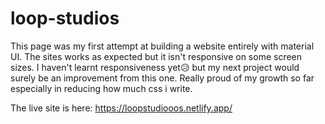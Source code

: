 # loop-studios


This page was my first attempt at building a website entirely with material UI. The sites works as expected but it isn't responsive on some screen sizes. I haven't learnt responsiveness yet😥 but my next project would surely be an improvement from this one. Really proud of my growth so far especially in reducing how much css i write.


The live site is here: https://loopstudiooos.netlify.app/
